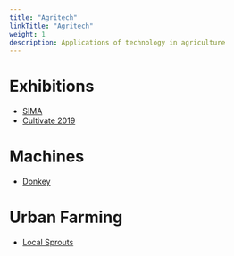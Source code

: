 ```yaml
---
title: "Agritech"
linkTitle: "Agritech"
weight: 1
description: Applications of technology in agriculture
---
```


# Exhibitions
* [SIMA](https://en.simaonline.com/)
* [Cultivate 2019](http://www.cultivate19.org/)

# Machines

* [Donkey](https://www.weterings.nl/en/machines-and-accessories/electric-tow-trucks/donkey-te-20-electric-tractor)

# Urban Farming

* [Local Sprouts](http://www.localsprout.com/)

